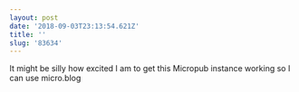 ```yaml
---
layout: post
date: '2018-09-03T23:13:54.621Z'
title: ''
slug: '83634'
---
```

It might be silly how excited I am to get this Micropub instance working so I can use micro.blog
